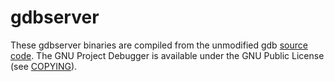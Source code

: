 gdbserver
=========

These gdbserver binaries are compiled from the unmodified gdb [source code](http://www.gnu.org/software/gdb/). The GNU Project Debugger is available under the GNU Public License (see [COPYING](https://github.com/rapid7/embedded-tools/blob/master/binaries/gdbserver/COPYING)).

